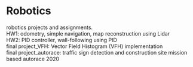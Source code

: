 # Robotics
robotics projects and assignments. <br>
HW1: odometry, simple navigation, map reconstruction using Lidar <br>
HW2: PID controller, wall-following using PID <br>
final project_VFH: Vector Field Histogram (VFH) implementation <br>
final project_autorace: traffic sign detection and construction site mission based autorace 2020

